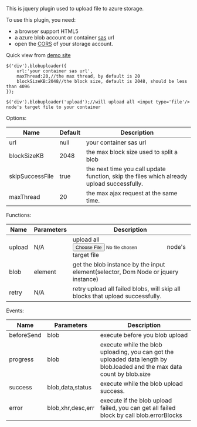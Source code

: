 This is jquery plugin used to upload file to azure storage. 

To use this plugin, you need:

+ a browser support HTML5
+ a azure blob account or container [sas](http://www.orcame.com/blog/2013/12/29/windows-azure-sas-introduce/) url
+ open the [CORS](http://blogs.msdn.com/b/windowsazurestorage/archive/2013/11/27/windows-azure-storage-release-introducing-cors-json-minute-metrics-and-more.aspx) of your storage account.


Quick view from [demo site](http://www.orcame.com/jquery-blobuploader)


	$('div').blobuploader({
		url:'your container sas url',
		maxThread:20,//the max thread, by default is 20
		blockSizeKB:2048//the block size, default is 2048, should be less than 4096
	});

	$('div').blobuploader('upload');//will upload all <input type='file'/> node's target file to your container


Options:

Name|Default|Description
---|---|---
url|null|your container sas url
blockSizeKB|2048|the max block size used to split a blob
skipSuccessFile|true|the next time you call update function, skip the files which already upload successfully.
maxThread|20|the max ajax request at the same time.


Functions:

Name|Parameters|Description
---|---|---
upload|N/A|upload all <input type='file'/> node's target file
blob|element|get the blob instance by the input element(selector, Dom Node or jquery instance)
retry|N/A|retry upload all failed blobs, will skip all blocks that upload successfully.

Events:

Name|Parameters|Description
---|---|---
beforeSend|blob|execute before you blob upload
progress|blob|execute while the blob uploading, you can got the uploaded data length by blob.loaded and the max data count by blob.size
success|blob,data,status|execute while the blob upload success.
error|blob,xhr,desc,err|execute if the blob upload failed, you can get all failed block by call blob.errorBlocks

